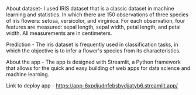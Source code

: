 About dataset- I used IRIS dataset that is a classic dataset in machine learning and statistics. In which there are 150 observations of three species of iris flowers: setosa, versicolor, and virginica. For each observation, four features are measured: sepal length, sepal width, petal length, and petal width. All measurements are in centimeters.

Prediction - The iris dataset is frequently used in classification tasks, in which the objective is to infer a flower's species from its characteristics. 

About the app - The app is designed with Streamlit, a Python framework that allows for the quick and easy building of web apps for data science and machine learning. 

Link to deploy app - https://app-6xpdjudnfebsbvdjjatyb6.streamlit.app/
